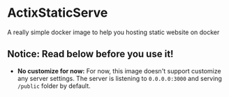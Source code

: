 # ActixStaticServe
A really simple docker image to help you hosting static website on docker
## Notice: Read below before you use it!
* **No customize for now:** For now, this image doesn't support customize any server settings. The server is listening to `0.0.0.0:3000` and serving `/public` folder by default.

